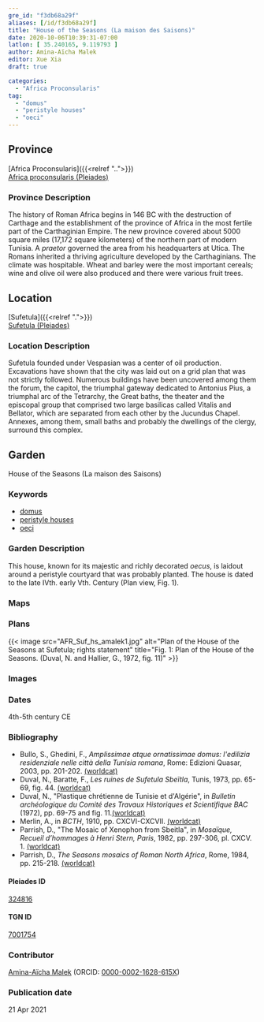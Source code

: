 ```yaml
---
gre_id: "f3db68a29f"
aliases: [/id/f3db68a29f]
title: "House of the Seasons (La maison des Saisons)"
date: 2020-10-06T10:39:31-07:00
latlon: [ 35.240165, 9.119793 ]
author: Amina-Aïcha Malek
editor: Xue Xia
draft: true

categories:
  - "Africa Proconsularis"
tag:
  - "domus"
  - "peristyle houses"
  - "oeci"
---
```


## Province
[Africa Proconsularis]({{<relref "..">}}) \
[Africa proconsularis (Pleiades)](https://pleiades.stoa.org/places/991341)

### Province Description
The history of Roman Africa begins in 146 BC with the destruction of Carthage and the establishment of the province of Africa in the most fertile part of the Carthaginian Empire. The new province covered about 5000 square miles (17,172 square kilometers) of the northern part of modern Tunisia. A *praetor* governed the area from his headquarters at Utica. The Romans inherited a thriving agriculture developed by the Carthaginians. The climate was hospitable. Wheat and barley were the most important cereals; wine and olive oil were also produced and there were various fruit trees.

## Location

[Sufetula]({{<relref ".">}}) \
[Sufetula (Pleiades)](https://pleiades.stoa.org/places/324816)

### Location Description

Sufetula founded under Vespasian was a center of oil production. Excavations have shown that the city was laid out on a grid plan that was not strictly followed. Numerous buildings have been uncovered among them the forum, the capitol, the triumphal gateway dedicated to Antonius Pius, a triumphal arc of the Tetrarchy, the Great baths, the theater and the episcopal group that comprised two large basilicas called Vitalis and Bellator, which are separated from each other by the Jucundus Chapel. Annexes, among them, small baths and probably the dwellings of the clergy, surround this complex.

<!-- LEAVE THIS BLANK FOR NOW -->

<!--## Sublocation-->

<!--
[AREA WITHIN LOCATION, LIKE “PALATINE HILL”](GEOREFERENCE LINK)
A sublocation is any area larger than an individual garden, but located within a location. I would always try to include a link to a controlled vocabulary here if possible. This ID may well be different from the Garden ID, e.g., Pompeii versus a Garden in one of the houses which has its own Pleiades ID.
-->

<!--### Sublocation Description-->

<!-- DESCRIPTION -->

## Garden
House of the Seasons (La maison des Saisons)

### Keywords
- [domus](http://vocab.getty.edu/page/aat/300005506)
- [peristyle houses](http://vocab.getty.edu/page/aat/300005452)
- [oeci](http://vocab.getty.edu/page/aat/300080791)

### Garden Description
 This house, known for its majestic and richly decorated *oecus*, is laidout around a peristyle courtyard that was probably planted. The house is dated to the late IVth. early Vth. Century (Plan view, Fig. 1).


### Maps

<!--
{{< figure src="IMG_URL" alt="ALT_TEXT" title="CAPTION" >}}
-->

### Plans
{{< image src="AFR_Suf_hs_amalek1.jpg" alt="Plan of the House of the Seasons at Sufetula; rights statement" title="Fig. 1: Plan of the House of the Seasons. (Duval, N. and Hallier, G., 1972, fig. 11)" >}}
<!--
{{< figure src="IMG_URL" alt="ALT_TEXT" title="CAPTION" >}}
-->

### Images

<!--
{{< figure src="IMG_URL" alt="ALT_TEXT" title="CAPTION" >}}
-->

### Dates
4th-5th century CE

### Bibliography
* Bullo, S., Ghedini, F., *Amplissimae atque ornatissimae domus: l'edilizia residenziale nelle città della Tunisia romana*, Rome: Edizioni Quasar, 2003, pp. 201-202. [(worldcat)](http://www.worldcat.org/oclc/989088620)
* Duval, N., Baratte, F., *Les ruines de Sufetula Sbeïtla*, Tunis, 1973, pp. 65-69, fig. 44. [(worldcat)](http://www.worldcat.org/oclc/1107607946)
* Duval, N., "Plastique chrétienne de Tunisie et d'Algérie", in *Bulletin archéologique du Comité des Travaux Historiques et Scientifique BAC* (1972), pp. 69-75 and fig. 11.[(worldcat)](http://www.worldcat.org/oclc/888111893)
* Merlin, A., in *BCTH*, 1910, pp. CXCVI-CXCVII. [(worldcat)](http://www.worldcat.org/oclc/224692325)
* Parrish, D., "The Mosaic of Xenophon from Sbeitla", in *Mosaïque, Recueil d’hommages à Henri Stern, Paris*, 1982, pp. 297-306, pl. CXCV. 1. [(worldcat)](http://www.worldcat.org/oclc/10727878)
* Parrish, D., *The Seasons mosaics of Roman North Africa*, Rome, 1984, pp. 215-218. [(worldcat)](http://www.worldcat.org/oclc/1022822931)



<!--#### Periodo ID-->

<!-- [PERIODO_ID](https://pleiades.stoa.org/places/PLEIADES_ID) -->

#### Pleiades ID

[324816](https://pleiades.stoa.org/places/324816)

#### TGN ID
[7001754](http://vocab.getty.edu/page/tgn/7001754)

### Contributor
[Amina-Aïcha Malek](link) (ORCID: [0000-0002-1628-615X](https://orcid.org/0000-0002-1628-615X))

### Publication date

21 Apr 2021

<!--### Related articles-->

<!-- Links to other related articles. Leave blank for now -->
